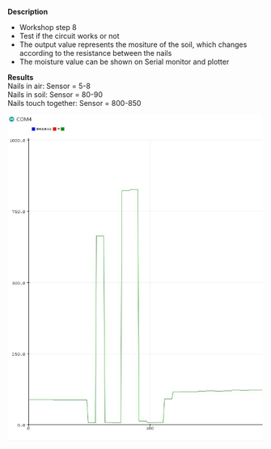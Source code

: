 **Description**  
- Workshop step 8
- Test if the circuit works or not
- The output value represents the mositure of the soil, which changes according to the resistance between the nails
- The moisture value can be shown on Serial monitor and plotter


**Results**  
Nails in air: Sensor = 5-8  
Nails in soil: Sensor = 80-90  
Nails touch together: Sensor = 800-850  

![PlantPhoto_2](https://github.com/abichoi/plant-monitor/blob/main/images/test_moisture_result.JPG?raw=true)
